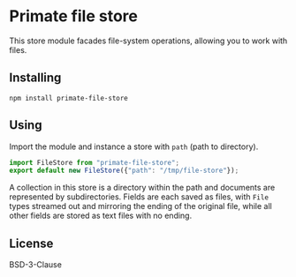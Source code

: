 # Primate file store

This store module facades file-system operations, allowing you to work with
files.

## Installing

```
npm install primate-file-store
```

## Using

Import the module and instance a store with `path` (path to directory).

```js
import FileStore from "primate-file-store";
export default new FileStore({"path": "/tmp/file-store"});
```

A collection in this store is a directory within the path and documents are
represented by subdirectories. Fields are each saved as files, with `File` types
streamed out and mirroring the ending of the original file, while all other
fields are stored as text files with no ending.

## License

BSD-3-Clause
